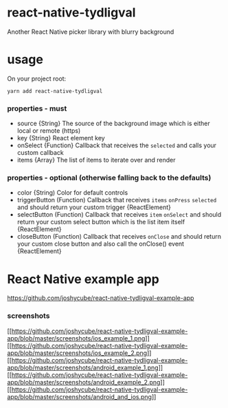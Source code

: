 # react-native-tydligval

Another React Native picker library with blurry background

# usage

On your project root:

`yarn add react-native-tydligval`

### properties - must

- source {String} The source of the background image which is either local or remote (https)
- key {String} React element key
- onSelect {Function} Callback that receives the `selected` and calls your custom callback
- items {Array} The list of items to iterate over and render

### properties - optional (otherwise falling back to the defaults)

- color {String) Color for default controls
- triggerButton (Function) Callback that receives `items` `onPress` `selected` and should return your custom trigger {ReactElement}
- selectButton (Function) Callback that receives `item` `onSelect` and should return your custom select button which is the list item itself {ReactElement}
- closeButton (Function) Callback that receives `onClose` and should return your custom close button and also call the onClose() event {ReactElement}

# React Native example app

https://github.com/joshycube/react-native-tydligval-example-app

### screenshots

[[https://github.com/joshycube/react-native-tydligval-example-app/blob/master/screenshots/ios_example_1.png]]
[[https://github.com/joshycube/react-native-tydligval-example-app/blob/master/screenshots/ios_example_2.png]]
[[https://github.com/joshycube/react-native-tydligval-example-app/blob/master/screenshots/android_example_1.png]]
[[https://github.com/joshycube/react-native-tydligval-example-app/blob/master/screenshots/android_example_2.png]]
[[https://github.com/joshycube/react-native-tydligval-example-app/blob/master/screenshots/android_and_ios.png]]
